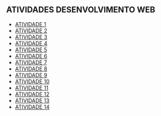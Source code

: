 ## ATIVIDADES DESENVOLVIMENTO WEB 

- [ATIVIDADE 1 ](https://esterzinha07.github.io/atividade.01/)
- [ATIVIDADE 2 ](https://esterzinha07.github.io/atividade.02/)
- [ATIVIDADE 3 ](https://esterzinha07.github.io/Atividade.03/)
- [ATIVIDADE 4 ](https://esterzinha07.github.io/Atividade.04/)
- [ATIVIDADE 5 ](https://esterzinha07.github.io/Atividade.05/)
- [ATIVIDADE 6 ](https://esterzinha07.github.io/Atividade.06/)
- [ATIVIDADE 7 ]()
- [ATIVIDADE 8 ]()
- [ATIVIDADE 9 ]()
- [ATIVIDADE 10 ]()
- [ATIVIDADE 11 ]()
- [ATIVIDADE 12 ]()
- [ATIVIDADE 13 ]()
- [ATIVIDADE 14 ]()
